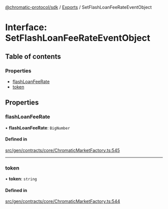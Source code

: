 [@chromatic-protocol/sdk](../README.md) / [Exports](../modules.md) / SetFlashLoanFeeRateEventObject

# Interface: SetFlashLoanFeeRateEventObject

## Table of contents

### Properties

- [flashLoanFeeRate](SetFlashLoanFeeRateEventObject.md#flashloanfeerate)
- [token](SetFlashLoanFeeRateEventObject.md#token)

## Properties

### flashLoanFeeRate

• **flashLoanFeeRate**: `BigNumber`

#### Defined in

[src/gen/contracts/core/ChromaticMarketFactory.ts:545](https://github.com/chromatic-protocol/sdk/blob/10aa618/src/gen/contracts/core/ChromaticMarketFactory.ts#L545)

___

### token

• **token**: `string`

#### Defined in

[src/gen/contracts/core/ChromaticMarketFactory.ts:544](https://github.com/chromatic-protocol/sdk/blob/10aa618/src/gen/contracts/core/ChromaticMarketFactory.ts#L544)
